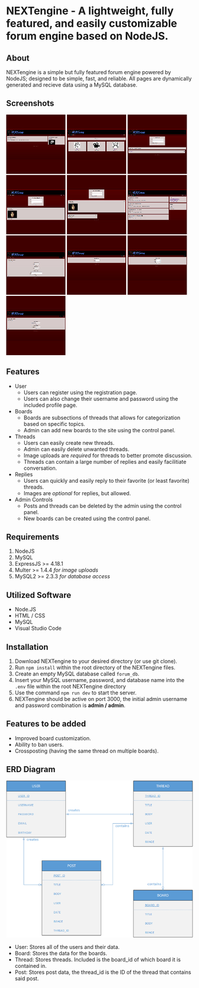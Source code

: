 NEXTengine - A lightweight, fully featured, and easily customizable forum engine based on NodeJS.
================================================================================================

About
----------
NEXTengine is a simple but fully featured forum engine powered by NodeJS; designed to be simple, fast, and reliable. All pages are dynamically generated and recieve data using a MySQL database.

Screenshots
------------
[![](docs/screenshots/thumbnails/NEscreenshot1_tn.jpg)](docs/screenshots/NEscreenshot1.png)
[![](docs/screenshots/thumbnails/NEscreenshot2_tn.jpg)](docs/screenshots/NEscreenshot2.png)
[![](docs/screenshots/thumbnails/NEscreenshot4_tn.jpg)](docs/screenshots/NEscreenshot4.png)
[![](docs/screenshots/thumbnails/NEscreenshot5_tn.jpg)](docs/screenshots/NEscreenshot5.png)
[![](docs/screenshots/thumbnails/NEscreenshot7_tn.jpg)](docs/screenshots/NEscreenshot7.png)
[![](docs/screenshots/thumbnails/NEscreenshot8_tn.jpg)](docs/screenshots/NEscreenshot8.png)
[![](docs/screenshots/thumbnails/NEscreenshot9_tn.jpg)](docs/screenshots/NEscreenshot9.png)
[![](docs/screenshots/thumbnails/NEscreenshot10_tn.jpg)](docs/screenshots/NEscreenshot10.png)
[![](docs/screenshots/thumbnails/NEscreenshot11_tn.jpg)](docs/screenshots/NEscreenshot11.png)
[![](docs/screenshots/thumbnails/NEscreenshot12_tn.jpg)](docs/screenshots/NEscreenshot12.png)

Features
----------
- User
  - Users can register using the registration page.
  - Users can also change their username and password using the included profile page.
- Boards
  - Boards are subsections of threads that allows for categorization based on specific topics.
  - Admin can add new boards to the site using the control panel.
- Threads
  - Users can easily create new threads.
  - Admin can easily delete unwanted threads.
  - Image uploads are *required* for threads to better promote discussion.
  - Threads can contain a large number of replies and easily facilitiate conversation.
- Replies
  - Users can quickly and easily reply to their favorite (or least favorite) threads.
  - Images are *optional* for replies, but allowed.
- Admin Controls
  - Posts and threads can be deleted by the admin using the control panel.
  - New boards can be created using the control panel.


Requirements
----------------
1.  NodeJS
2.  MySQL
3.  ExpressJS >= 4.18.1
4.  Multer >= 1.4.4 *for image uploads*
5.  MySQL2 >= 2.3.3 *for database access*

## Utilized Software
- Node.JS
- HTML / CSS
- MySQL
- Visual Studio Code

Installation
----------------
1. Download NEXTengine to your desired directory (or use git clone).
2. Run ```npm install``` within the root directory of the NEXTengine files.
3. Create an empty MySQL database called ```forum_db```.
4. Insert your MySQL username, password, and database name into the ```.env``` file within the root NEXTengine directory
5. Use the command ```npm run dev``` to start the server.
6. NEXTengine should be active on port 3000, the initial admin username and password combination is **admin / admin**.


Features to be added
--------------------------
- Improved board customization.
- Ability to ban users.
- Crossposting (having the same thread on multiple boards).


ERD Diagram
----------------------
![ERD Diagram](docs/ERdiagramJOS.png "ERD Diagram")
- User: Stores all of the users and their data.
- Board: Stores the data for the boards.
- Thread: Stores threads. Included is the board_id of which board it is contained in.
- Post: Stores post data, the thread_id is the ID of the thread that contains said post.


